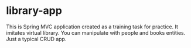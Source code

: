 # library-app
This is Spring MVC application created as a training task for practice.
It imitates virtual library. You can manipulate with people and books entities. 
Just a typical CRUD app.
